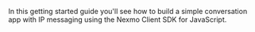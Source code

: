 In this getting started guide you'll see how to build a simple conversation app with IP messaging using the Nexmo Client SDK for JavaScript.